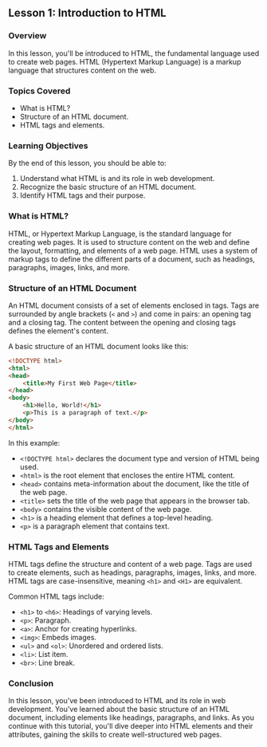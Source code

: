 ## Lesson 1: Introduction to HTML

### Overview

In this lesson, you'll be introduced to HTML, the fundamental language used to create web pages. HTML (Hypertext Markup Language) is a markup language that structures content on the web.

### Topics Covered

- What is HTML?
- Structure of an HTML document.
- HTML tags and elements.

### Learning Objectives

By the end of this lesson, you should be able to:

1. Understand what HTML is and its role in web development.
2. Recognize the basic structure of an HTML document.
3. Identify HTML tags and their purpose.

### What is HTML?

HTML, or Hypertext Markup Language, is the standard language for creating web pages. It is used to structure content on the web and define the layout, formatting, and elements of a web page. HTML uses a system of markup tags to define the different parts of a document, such as headings, paragraphs, images, links, and more.

### Structure of an HTML Document

An HTML document consists of a set of elements enclosed in tags. Tags are surrounded by angle brackets (`<` and `>`) and come in pairs: an opening tag and a closing tag. The content between the opening and closing tags defines the element's content.

A basic structure of an HTML document looks like this:

```html
<!DOCTYPE html>
<html>
<head>
    <title>My First Web Page</title>
</head>
<body>
    <h1>Hello, World!</h1>
    <p>This is a paragraph of text.</p>
</body>
</html>
```

In this example:
- `<!DOCTYPE html>` declares the document type and version of HTML being used.
- `<html>` is the root element that encloses the entire HTML content.
- `<head>` contains meta-information about the document, like the title of the web page.
- `<title>` sets the title of the web page that appears in the browser tab.
- `<body>` contains the visible content of the web page.
- `<h1>` is a heading element that defines a top-level heading.
- `<p>` is a paragraph element that contains text.

### HTML Tags and Elements

HTML tags define the structure and content of a web page. Tags are used to create elements, such as headings, paragraphs, images, links, and more. HTML tags are case-insensitive, meaning `<h1>` and `<H1>` are equivalent.

Common HTML tags include:

- `<h1>` to `<h6>`: Headings of varying levels.
- `<p>`: Paragraph.
- `<a>`: Anchor for creating hyperlinks.
- `<img>`: Embeds images.
- `<ul>` and `<ol>`: Unordered and ordered lists.
- `<li>`: List item.
- `<br>`: Line break.

### Conclusion

In this lesson, you've been introduced to HTML and its role in web development. You've learned about the basic structure of an HTML document, including elements like headings, paragraphs, and links. As you continue with this tutorial, you'll dive deeper into HTML elements and their attributes, gaining the skills to create well-structured web pages.
